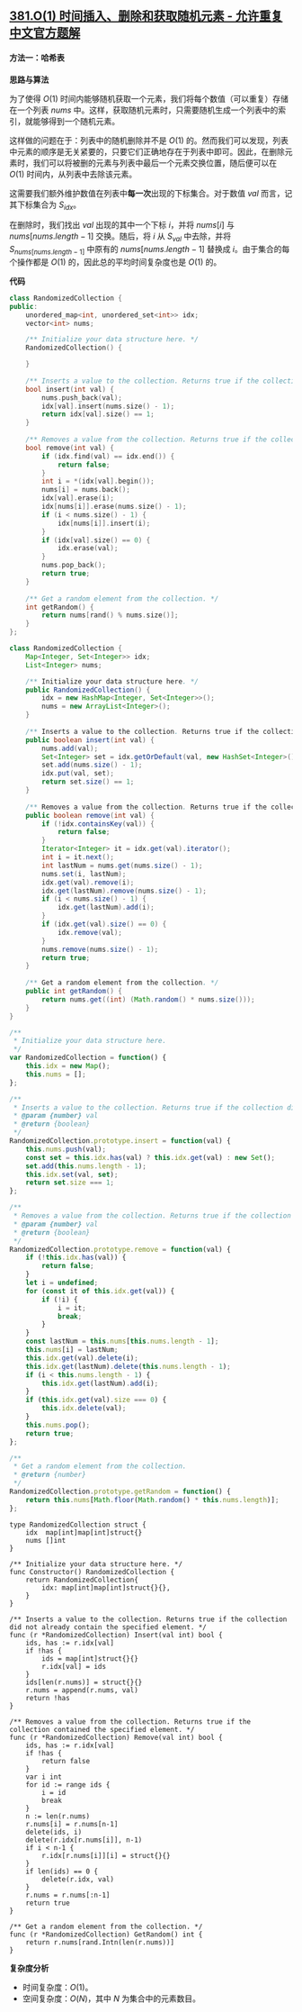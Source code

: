 ## [381.O(1) 时间插入、删除和获取随机元素 - 允许重复 中文官方题解](https://leetcode.cn/problems/insert-delete-getrandom-o1-duplicates-allowed/solutions/100000/o1-shi-jian-cha-ru-shan-chu-he-huo-qu-sui-ji-yua-5)
#### 方法一：哈希表

**思路与算法**

为了使得 $O(1)$ 时间内能够随机获取一个元素，我们将每个数值（可以重复）存储在一个列表 $\textit{nums}$ 中。这样，获取随机元素时，只需要随机生成一个列表中的索引，就能够得到一个随机元素。

这样做的问题在于：列表中的随机删除并不是 $O(1)$ 的。然而我们可以发现，列表中元素的顺序是无关紧要的，只要它们正确地存在于列表中即可。因此，在删除元素时，我们可以将被删的元素与列表中最后一个元素交换位置，随后便可以在 $O(1)$ 时间内，从列表中去除该元素。

这需要我们额外维护数值在列表中**每一次**出现的下标集合。对于数值 $\textit{val}$ 而言，记其下标集合为 $S_{idx}$。

在删除时，我们找出 $val$ 出现的其中一个下标 $i$，并将 $\textit{nums}[i]$ 与  $\textit{nums}[\textit{nums}.\textit{length}-1]$ 交换。随后，将 $i$ 从 $S_{val}$ 中去除，并将 $S_{\textit{nums}[\textit{nums}.\textit{length}-1]}$ 中原有的 $\textit{nums}[\textit{nums}.\textit{length}-1]$ 替换成 $i$。由于集合的每个操作都是 $O(1)$ 的，因此总的平均时间复杂度也是 $O(1)$ 的。

**代码**
```C++ [sol1-C++]
class RandomizedCollection {
public:
    unordered_map<int, unordered_set<int>> idx;
    vector<int> nums;

    /** Initialize your data structure here. */
    RandomizedCollection() {

    }
    
    /** Inserts a value to the collection. Returns true if the collection did not already contain the specified element. */
    bool insert(int val) {
        nums.push_back(val);
        idx[val].insert(nums.size() - 1);
        return idx[val].size() == 1;
    }
    
    /** Removes a value from the collection. Returns true if the collection contained the specified element. */
    bool remove(int val) {
        if (idx.find(val) == idx.end()) {
            return false;
        }
        int i = *(idx[val].begin());
        nums[i] = nums.back();
        idx[val].erase(i);
        idx[nums[i]].erase(nums.size() - 1);
        if (i < nums.size() - 1) {
            idx[nums[i]].insert(i);
        }
        if (idx[val].size() == 0) {
            idx.erase(val);
        }
        nums.pop_back();
        return true;
    }
    
    /** Get a random element from the collection. */
    int getRandom() {
        return nums[rand() % nums.size()];
    }
};
```

```Java [sol1-Java]
class RandomizedCollection {
    Map<Integer, Set<Integer>> idx;
    List<Integer> nums;

    /** Initialize your data structure here. */
    public RandomizedCollection() {
        idx = new HashMap<Integer, Set<Integer>>();
        nums = new ArrayList<Integer>();
    }
    
    /** Inserts a value to the collection. Returns true if the collection did not already contain the specified element. */
    public boolean insert(int val) {
        nums.add(val);
        Set<Integer> set = idx.getOrDefault(val, new HashSet<Integer>());
        set.add(nums.size() - 1);
        idx.put(val, set);
        return set.size() == 1;
    }
    
    /** Removes a value from the collection. Returns true if the collection contained the specified element. */
    public boolean remove(int val) {
        if (!idx.containsKey(val)) {
            return false;
        }
        Iterator<Integer> it = idx.get(val).iterator();  
        int i = it.next();
        int lastNum = nums.get(nums.size() - 1);
        nums.set(i, lastNum);
        idx.get(val).remove(i);
        idx.get(lastNum).remove(nums.size() - 1);
        if (i < nums.size() - 1) {
            idx.get(lastNum).add(i);
        }
        if (idx.get(val).size() == 0) {
            idx.remove(val);
        }
        nums.remove(nums.size() - 1);
        return true;
    }
    
    /** Get a random element from the collection. */
    public int getRandom() {
        return nums.get((int) (Math.random() * nums.size()));
    }
}
```

```JavaScript [sol1-JavaScript]
/**
 * Initialize your data structure here.
 */
var RandomizedCollection = function() {
    this.idx = new Map();
    this.nums = [];
};

/**
 * Inserts a value to the collection. Returns true if the collection did not already contain the specified element. 
 * @param {number} val
 * @return {boolean}
 */
RandomizedCollection.prototype.insert = function(val) {
    this.nums.push(val);
    const set = this.idx.has(val) ? this.idx.get(val) : new Set();
    set.add(this.nums.length - 1);
    this.idx.set(val, set);
    return set.size === 1;
};

/**
 * Removes a value from the collection. Returns true if the collection contained the specified element. 
 * @param {number} val
 * @return {boolean}
 */
RandomizedCollection.prototype.remove = function(val) {
    if (!this.idx.has(val)) {
        return false;
    }
    let i = undefined;
    for (const it of this.idx.get(val)) {
        if (!i) {
            i = it;
            break;
        }
    }
    const lastNum = this.nums[this.nums.length - 1];
    this.nums[i] = lastNum;
    this.idx.get(val).delete(i);
    this.idx.get(lastNum).delete(this.nums.length - 1);
    if (i < this.nums.length - 1) {
        this.idx.get(lastNum).add(i);
    }
    if (this.idx.get(val).size === 0) {
        this.idx.delete(val);
    }
    this.nums.pop();
    return true;
};

/**
 * Get a random element from the collection.
 * @return {number}
 */
RandomizedCollection.prototype.getRandom = function() {
    return this.nums[Math.floor(Math.random() * this.nums.length)];
};
```

```Golang [sol1-Golang]
type RandomizedCollection struct {
    idx  map[int]map[int]struct{}
    nums []int
}

/** Initialize your data structure here. */
func Constructor() RandomizedCollection {
    return RandomizedCollection{
        idx: map[int]map[int]struct{}{},
    }
}

/** Inserts a value to the collection. Returns true if the collection did not already contain the specified element. */
func (r *RandomizedCollection) Insert(val int) bool {
    ids, has := r.idx[val]
    if !has {
        ids = map[int]struct{}{}
        r.idx[val] = ids
    }
    ids[len(r.nums)] = struct{}{}
    r.nums = append(r.nums, val)
    return !has
}

/** Removes a value from the collection. Returns true if the collection contained the specified element. */
func (r *RandomizedCollection) Remove(val int) bool {
    ids, has := r.idx[val]
    if !has {
        return false
    }
    var i int
    for id := range ids {
        i = id
        break
    }
    n := len(r.nums)
    r.nums[i] = r.nums[n-1]
    delete(ids, i)
    delete(r.idx[r.nums[i]], n-1)
    if i < n-1 {
        r.idx[r.nums[i]][i] = struct{}{}
    }
    if len(ids) == 0 {
        delete(r.idx, val)
    }
    r.nums = r.nums[:n-1]
    return true
}

/** Get a random element from the collection. */
func (r *RandomizedCollection) GetRandom() int {
    return r.nums[rand.Intn(len(r.nums))]
}
```

**复杂度分析**
- 时间复杂度：$O(1)$。
- 空间复杂度：$O(N)$，其中 $N$ 为集合中的元素数目。